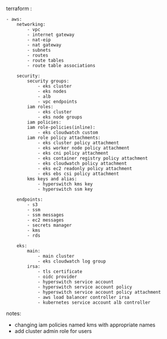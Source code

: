 terraform :

    - aws:
        networking:
            - vpc
            - internet gateway
            - nat-eip
            - nat gateway
            - subnets
            - routes
            - route tables
            - route table associations

        security:
            security groups:
                - eks cluster
                - eks nodes
                - alb
                - vpc endpoints
            iam roles:
                - eks cluster
                - eks node groups
            iam policies:
            iam role-policies(inline):
                - eks cloudwatch custom
            iam role policy attachments:
                - eks cluster policy attachment
                - eks worker node policy attachment
                - eks cni policy attachment
                - eks container registry policy attachment
                - eks cloudwatch policy attachment
                - eks ec2 readonly policy attachment
                - eks ebs csi policy attachment
            kms keys and alias:
                - hyperswitch kms key
                - hyperswitch ssm key

        endpoints:
            - s3
            - ssm
            - ssm messages
            - ec2 messages
            - secrets manager
            - kms
            - rds

        eks:
            main:
                - main cluster
                - eks cloudwatch log group
            irsa:
                - tls certificate
                - oidc provider
                - hyperswitch service account
                - hyperswitch service account policy
                - hyperswitch service account policy attachment
                - aws load balancer controller irsa
                - kubernetes service account alb controller

notes:

- changing iam policies named kms with appropriate names
- add cluster admin role for users

